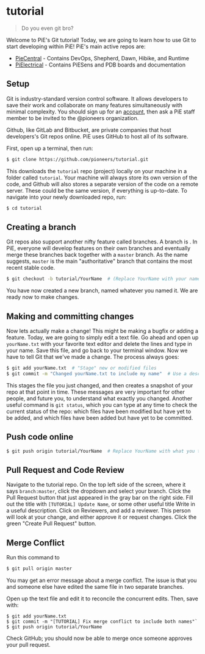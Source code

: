 # tutorial
> Do you even git bro?

Welcome to PiE's Git tutorial!
Today, we are going to learn how to use Git to start developing within PiE!
PiE's main active repos are:
* [PieCentral](https://github.com/pioneers/PieCentral) - Contains DevOps, Shepherd, Dawn, Hibike, and Runtime
* [PiElectrical](https://github.com/pioneers/PiElectrical) - Contains PiESens and PDB boards and documentation

## Setup
Git is industry-standard version control software.
It allows developers to save their work and collaborate on many features simultaneously with minimal complexity.
You should sign up for an [account](https://github.com/join), then ask a PiE staff member to be invited to the @pioneers organization.

Github, like GitLab and Bitbucket, are private companies that host developers's Git repos online.
PiE uses GitHub to host all of its software.

First, open up a terminal, then run:
```sh
$ git clone https://github.com/pioneers/tutorial.git
```

This downloads the `tutorial` repo (project) locally on your machine in a folder called `tutorial`.
Your machine will always store its own version of the code, and Github will also stores a separate version of the code on a remote server.
These could be the same version, if everything is up-to-date.
To navigate into your newly downloaded repo, run:
```sh
$ cd tutorial
```

## Creating a branch
Git repos also support another nifty feature called branches.
A branch is .
In PiE, everyone will develop features on their own branches and eventually merge these branches back together with a `master` branch.
As the name suggests, `master` is the main "authoritative" branch that contains the most recent stable code.

```sh
$ git checkout -b tutorial/YourName  # (Replace YourName with your name, so e.g. `git checkout -b tutorial/vivien`
```

You have now created a new branch, named whatever you named it.
We are ready now to make changes.

## Making and committing changes
Now lets actually make a change!
This might be making a bugfix or adding a feature.
Today, we are going to simply edit a text file.
Go ahead and open up `yourName.txt` with your favorite text editor and delete the lines and type in your name.
Save this file, and go back to your terminal window.
Now we have to tell Git that we've made a change.
The process always goes:
```sh
$ git add yourName.txt  # "Stage" new or modified files
$ git commit -m "Changed yourName.txt to include my name"  # Use a descriptive message
```

This stages the file you just changed, and then creates a snapshot of your repo at that point in time.
These messages are very important for other people, and future you, to understand what exactly you changed.
Another useful command is `git status`, which you can type at any time to check the current status of the repo: which files have been modified but have yet to be added, and which files have been added but have yet to be committed.

## Push code online
```sh
$ git push origin tutorial/YourName  # Replace YourName with what you typed earlier when you created the branch
```

## Pull Request and Code Review
Navigate to the tutorial repo.
On the top left side of the screen, where it says `branch:master`, click the dropdown and select your branch.
Click the Pull Request button that just appeared in the gray bar on the right side.
Fill out the title with `[TUTORIAL] Update Name`, or some other useful title
Write in a useful description.
Click on Reviewers, and add a reviewer. This person will look at your change, and either approve it or request changes.
Click the green "Create Pull Request" button.

## Merge Conflict
Run this command to
```sh
$ git pull origin master
```

You may get an error message about a merge conflict.
The issue is that you and someone else have edited the same file in two separate branches.

Open up the text file and edit it to reconcile the concurrent edits.
Then, save with:
```
$ git add yourName.txt
$ git commit -m "[TUTORIAL] Fix merge conflict to include both names"`
$ git push origin tutorial/YourName
```

Check GitHub; you should now be able to merge once someone approves your pull request.
